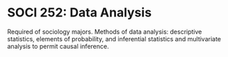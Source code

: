 # SOCI 252: Data Analysis

Required of sociology majors. Methods of data analysis: descriptive statistics, elements of probability, and inferential statistics and multivariate analysis to permit causal inference.
